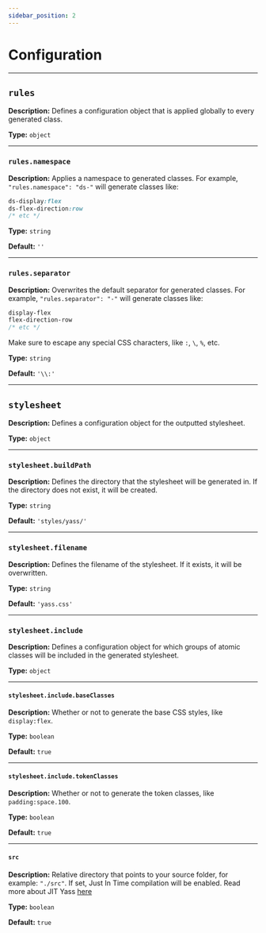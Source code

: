 ```yaml
---
sidebar_position: 2
---
```


# Configuration

---
## `rules`
**Description:** Defines a configuration object that is applied globally to every generated class.

**Type:** `object`

---
### `rules.namespace`
**Description:** Applies a namespace to generated classes. For example, `"rules.namespace": "ds-"` will generate classes like:
```css
ds-display:flex
ds-flex-direction:row
/* etc */
``` 
**Type:** `string`

**Default:** `''`

---
### `rules.separator`
**Description:** Overwrites the default separator for generated classes. For example, `"rules.separator": "-"` will generate classes like:
```css
display-flex
flex-direction-row
/* etc */
```
Make sure to escape any special CSS characters, like `:`, `\`, `%`, etc. 

**Type:** `string`

**Default:** `'\\:'`

---
## `stylesheet`
**Description:** Defines a configuration object for the outputted stylesheet.

**Type:** `object`

---
### `stylesheet.buildPath`
**Description:** Defines the directory that the stylesheet will be generated in. If the directory does not exist, it will be created.

**Type:** `string`

**Default:** `'styles/yass/'`

---
### `stylesheet.filename`
**Description:** Defines the filename of the stylesheet. If it exists, it will be overwritten.

**Type:** `string`

**Default:** `'yass.css'`

---
### `stylesheet.include`
**Description:** Defines a configuration object for which groups of atomic classes will be included in the generated stylesheet.

**Type:** `object`

---
#### `stylesheet.include.baseClasses`
**Description:** Whether or not to generate the base CSS styles, like `display:flex`.

**Type:** `boolean`

**Default:** `true`

---
#### `stylesheet.include.tokenClasses`
**Description:** Whether or not to generate the token classes, like `padding:space.100`.

**Type:** `boolean`

**Default:** `true`

---
#### `src`
**Description:** Relative directory that points to your source folder, for example: `"./src"`. If set, Just In Time compilation will be enabled. Read more about JIT Yass [here](/jit)

**Type:** `boolean`

**Default:** `true`
